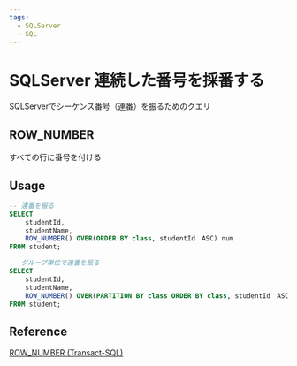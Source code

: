 ```yaml
---
tags:
  - SQLServer
  - SQL
---
```


# SQLServer 連続した番号を採番する
SQLServerでシーケンス番号（連番）を振るためのクエリ

## ROW_NUMBER
すべての行に番号を付ける

## Usage
```SQL
-- 連番を振る
SELECT
    studentId,
    studentName,
    ROW_NUMBER() OVER(ORDER BY class, studentId　ASC) num
FROM student;
```

```SQL
-- グループ単位で連番を振る
SELECT
    studentId,
    studentName,
    ROW_NUMBER() OVER(PARTITION BY class ORDER BY class, studentId　ASC) num
FROM student;
```

## Reference
[ROW_NUMBER (Transact-SQL)](https://learn.microsoft.com/ja-jp/sql/t-sql/functions/row-number-transact-sql?view=sql-server-ver16)
